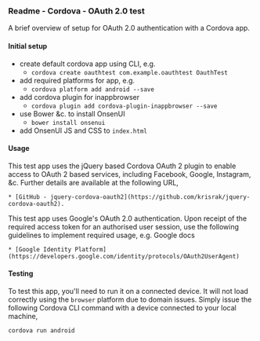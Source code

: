 ### Readme - Cordova - OAuth 2.0 test

A brief overview of setup for OAuth 2.0 authentication with a Cordova app.

#### Initial setup
* create default cordova app using CLI, e.g.
	* `cordova create oauthtest com.example.oauthtest OauthTest`
* add required platforms for app, e.g.
	* `cordova platform add android --save`
* add cordova plugin for inappbrowser
	* `cordova plugin add cordova-plugin-inappbrowser --save`
* use Bower &c. to install OnsenUI
	* `bower install onsenui`
* add OnsenUI JS and CSS to `index.html`

#### Usage
This test app uses the jQuery based Cordova OAuth 2 plugin to enable access to OAuth 2 based services, including Facebook, Google, Instagram, &c. Further details are available at the following URL,

	* [GitHub - jquery-cordova-oauth2](https://github.com/krisrak/jquery-cordova-oauth2).

This test app uses Google's OAuth 2.0 authentication. Upon receipt of the required access token for an authorised user session, use the following guidelines to implement required usage, e.g. Google docs

	* [Google Identity Platform](https://developers.google.com/identity/protocols/OAuth2UserAgent)

#### Testing
To test this app, you'll need to run it on a connected device. It will not load correctly using the `browser` platform due to domain issues. Simply issue the following Cordova CLI command with a device connected to your local machine,

```bash
cordova run android
```
